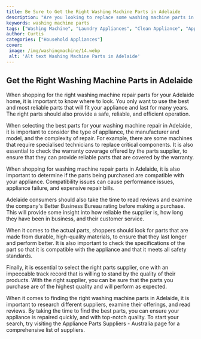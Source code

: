 ```yaml
---
title: Be Sure to Get the Right Washing Machine Parts in Adelaide
description: "Are you looking to replace some washing machine parts in Adelaide In this blog post we explore the different parts and accessories available to you and how to ensure you get the right ones for your needs"
keywords: washing machine parts
tags: ["Washing Machine", "Laundry Appliances", "Clean Appliance", "Appliance Parts"]
author: Curtis
categories: ["Household Appliances"]
cover: 
 image: /img/washingmachine/14.webp
 alt: 'Alt text Washing Machine Parts in Adelaide'
---
```

## Get the Right Washing Machine Parts in Adelaide

When shopping for the right washing machine repair parts for your Adelaide home, it is important to know where to look. You only want to use the best and most reliable parts that will fit your appliance and last for many years. The right parts should also provide a safe, reliable, and efficient operation.

When selecting the best parts for your washing machine repair in Adelaide, it is important to consider the type of appliance, the manufacturer and model, and the complexity of repair. For example, there are some machines that require specialised technicians to replace critical components. It is also essential to check the warranty coverage offered by the parts supplier, to ensure that they can provide reliable parts that are covered by the warranty.

When shopping for washing machine repair parts in Adelaide, it is also important to determine if the parts being purchased are compatible with your appliance. Compatibility issues can cause performance issues, appliance failure, and expensive repair bills.

Adelaide consumers should also take the time to read reviews and examine the company's Better Business Bureau rating before making a purchase. This will provide some insight into how reliable the supplier is, how long they have been in business, and their customer service. 

When it comes to the actual parts, shoppers should look for parts that are made from durable, high-quality materials, to ensure that they last longer and perform better. It is also important to check the specifications of the part so that it is compatible with the appliance and that it meets all safety standards.

Finally, it is essential to select the right parts supplier, one with an impeccable track record that is willing to stand by the quality of their products. With the right supplier, you can be sure that the parts you purchase are of the highest quality and will perform as expected.

When it comes to finding the right washing machine parts in Adelaide, it is important to research different suppliers, examine their offerings, and read reviews. By taking the time to find the best parts, you can ensure your appliance is repaired quickly, and with top-notch quality. To start your search, try visiting the Appliance Parts Suppliers - Australia page for a comprehensive list of suppliers.
